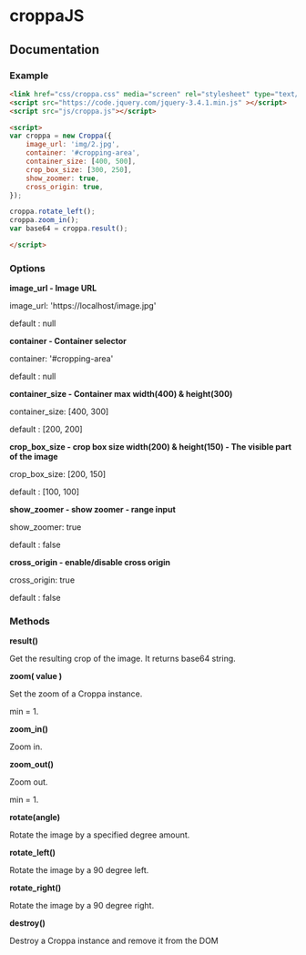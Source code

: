 # croppaJS

## Documentation
            

### Example

```HTML
<link href="css/croppa.css" media="screen" rel="stylesheet" type="text/css" />
<script src="https://code.jquery.com/jquery-3.4.1.min.js" ></script>
<script src="js/croppa.js"></script>

<script>
var croppa = new Croppa({
    image_url: 'img/2.jpg',
    container: '#cropping-area',
    container_size: [400, 500],
    crop_box_size: [300, 250],
    show_zoomer: true,
    cross_origin: true,
});

croppa.rotate_left();
croppa.zoom_in();
var base64 = croppa.result();

</script>

```

### Options

**image_url - Image URL**

image_url: 'https://localhost/image.jpg'

default : null

**container - Container selector**

container: '#cropping-area'

default : null

**container_size - Container max width(400) & height(300)**

container_size: [400, 300]

default : [200, 200]

**crop_box_size - crop box size width(200) & height(150) - The visible part of the image**

crop_box_size: [200, 150]

default : [100, 100]

**show_zoomer - show zoomer - range input**

show_zoomer: true

default : false

**cross_origin - enable/disable cross origin**

cross_origin: true

default : false

### Methods

**result()**

Get the resulting crop of the image. It returns base64 string.

**zoom( value )**

Set the zoom of a Croppa instance. 

min = 1.

**zoom_in()**

Zoom in.

**zoom_out()**

Zoom out.

min = 1.

**rotate(angle)**

Rotate the image by a specified degree amount.

**rotate_left()**

Rotate the image by a 90 degree left.

**rotate_right()**

Rotate the image by a 90 degree right.

**destroy()**

Destroy a Croppa instance and remove it from the DOM

